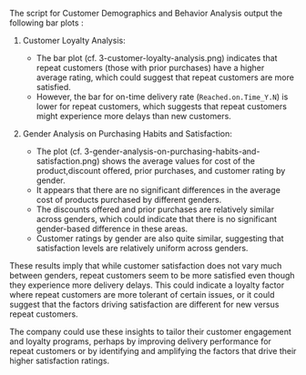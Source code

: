 The script for Customer Demographics and Behavior Analysis output the following bar plots :

1. Customer Loyalty Analysis:
   - The bar plot (cf. 3-customer-loyalty-analysis.png) indicates that repeat customers (those with prior purchases) have a higher average rating, which could suggest that repeat customers are more satisfied.
   - However, the bar for on-time delivery rate (`Reached.on.Time_Y.N`) is lower for repeat customers, which suggests that repeat customers might experience more delays than new customers.

2. Gender Analysis on Purchasing Habits and Satisfaction:
   - The plot (cf. 3-gender-analysis-on-purchasing-habits-and-satisfaction.png) shows the average values for cost of the product,discount offered, prior purchases, and customer rating by gender.
   - It appears that there are no significant differences in the average cost of products purchased by different genders.
   - The discounts offered and prior purchases are relatively similar across genders, which could indicate that there is no significant gender-based difference in these areas.
   - Customer ratings by gender are also quite similar, suggesting that satisfaction levels are relatively uniform across genders.

These results imply that while customer satisfaction does not vary much between genders, repeat customers seem to be more satisfied 
even though they experience more delivery delays. This could indicate a loyalty factor where repeat customers are more tolerant of 
certain issues, or it could suggest that the factors driving satisfaction are different for new versus repeat customers.

The company could use these insights to tailor their customer engagement and loyalty programs, perhaps by improving delivery 
performance for repeat customers or by identifying and amplifying the factors that drive their higher satisfaction ratings. 
